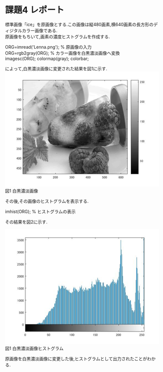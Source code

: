 # 課題4 レポート

標準画像「ice」を原画像とする.この画像は縦480画素,横640画素の長方形のディジタルカラー画像である.  
原画像をもちいて,画素の濃度ヒストグラムを作成する.  

ORG=imread('Lenna.png'); % 原画像の入力  
ORG=rgb2gray(ORG); % カラー画像を白黒濃淡画像へ変換  
imagesc(ORG); colormap(gray); colorbar;  

によって,白黒濃淡画像に変更された結果を図1に示す.  
![白黒濃淡画像](https://github.com/MakotoSaito/lecture_image_processing/blob/master/Kekka/kadai04/kadai04_noutan.jpg?waw=true)  
図1 白黒濃淡画像  

その後,その画像のヒストグラムを表示する.

imhist(ORG); % ヒストグラムの表示  

その結果を図2に示す.  

![白黒濃淡画像ヒストグラム](https://github.com/MakotoSaito/lecture_image_processing/blob/master/Kekka/kadai04/kadai04_noutan_hist.jpg?waw=true)  
図1 白黒濃淡画像ヒストグラム  

原画像を白黒濃淡画像に変更した後,ヒストグラムとして出力されたことがわかる.  
